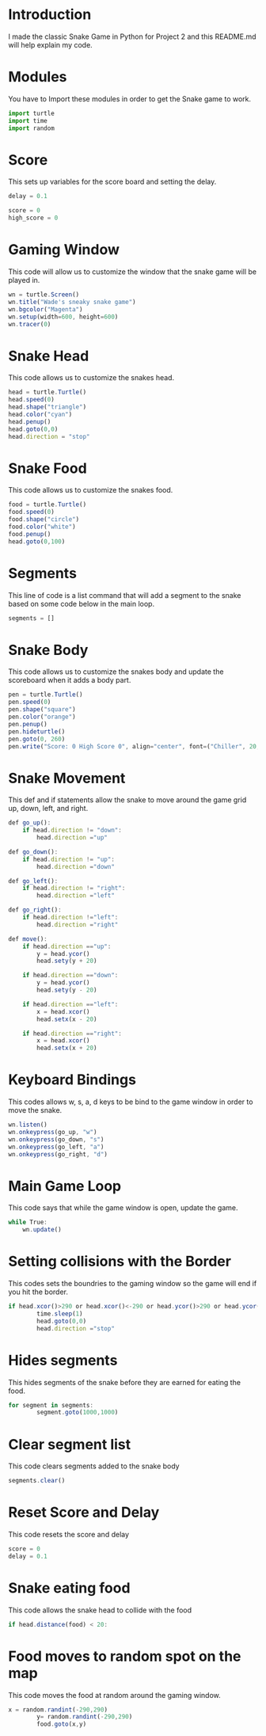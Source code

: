 # Introduction
I made the classic Snake Game in Python for Project 2 and this README.md will help explain my code.

# Modules
You have to Import these modules in order to get the Snake game to work.
``` javascript
import turtle
import time
import random
```
# Score
This sets up variables for the score board and setting the delay.
```javascript
delay = 0.1

score = 0
high_score = 0
```
# Gaming Window
This code will allow us to customize the window that the snake game will be played in.
``` javascript
wn = turtle.Screen()
wn.title("Wade's sneaky snake game")
wn.bgcolor("Magenta")
wn.setup(width=600, height=600)
wn.tracer(0) 
```
# Snake Head
This code allows us to customize the snakes head.
``` javascript
head = turtle.Turtle()
head.speed(0)
head.shape("triangle")
head.color("cyan")
head.penup()
head.goto(0,0)
head.direction = "stop"
```
# Snake Food
This code allows us to customize the snakes food.
``` javascript
food = turtle.Turtle()
food.speed(0)
food.shape("circle")
food.color("white")
food.penup()
head.goto(0,100)
```
# Segments
This line of code is a list command that will add a segment to the snake based on some code below in the main loop.
```javascript
segments = []
```
# Snake Body 
This code allows us to customize the snakes body and update the scoreboard when it adds a body part.
```javascript
pen = turtle.Turtle()
pen.speed(0)
pen.shape("square")
pen.color("orange")
pen.penup()
pen.hideturtle()
pen.goto(0, 260)
pen.write("Score: 0 High Score 0", align="center", font=("Chiller", 20, "normal"))
```
# Snake Movement
This def and if statements allow the snake to move around the game grid up, down, left, and right.
```javascript
def go_up():
    if head.direction != "down":
        head.direction ="up"

def go_down():
    if head.direction != "up":
        head.direction ="down"

def go_left():
    if head.direction != "right":
        head.direction ="left"

def go_right():
    if head.direction !="left":
        head.direction ="right"

def move():
    if head.direction =="up":
        y = head.ycor()
        head.sety(y + 20)

    if head.direction =="down":
        y = head.ycor()
        head.sety(y - 20)

    if head.direction =="left":
        x = head.xcor()
        head.setx(x - 20)

    if head.direction =="right":
        x = head.xcor()
        head.setx(x + 20)
```
# Keyboard Bindings
This codes allows w, s, a, d keys to be bind to the game window in order to move the snake.
```javascript
wn.listen()
wn.onkeypress(go_up, "w")
wn.onkeypress(go_down, "s")
wn.onkeypress(go_left, "a")
wn.onkeypress(go_right, "d")
```
# Main Game Loop
This code says that while the game window is open, update the game.
```javascript
while True:
    wn.update()
   ```
# Setting collisions with the Border
This codes sets the boundries to the gaming window so the game will end if you hit the border.
```javascript
if head.xcor()>290 or head.xcor()<-290 or head.ycor()>290 or head.ycor()<-290:
        time.sleep(1)
        head.goto(0,0)
        head.direction ="stop"
```
# Hides segments
This hides segments of the snake before they are earned for eating the food.
```javascript
for segment in segments:
        segment.goto(1000,1000)
```
# Clear segment list
This code clears segments added to the snake body
```javascript
segments.clear()
```
# Reset Score and Delay
This code resets the score and delay 
```javascript
score = 0
delay = 0.1
```
# Snake eating food
This code allows the snake head to collide with the food
```javascript
if head.distance(food) < 20:
```
# Food moves to random spot on the map
This code moves the food at random around the gaming window.
```javascript
x = random.randint(-290,290)
        y= random.randint(-290,290)
        food.goto(x,y)
```

